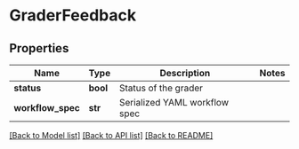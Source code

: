 # GraderFeedback

## Properties
Name | Type | Description | Notes
------------ | ------------- | ------------- | -------------
**status** | **bool** | Status of the grader | 
**workflow_spec** | **str** | Serialized YAML workflow spec | 

[[Back to Model list]](../README.md#documentation-for-models) [[Back to API list]](../README.md#documentation-for-api-endpoints) [[Back to README]](../README.md)


